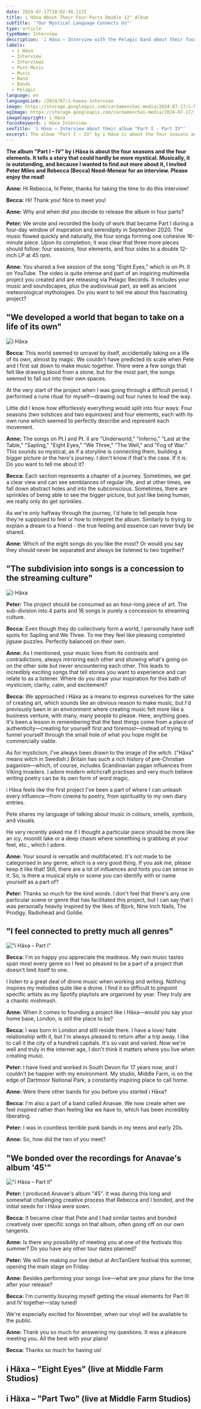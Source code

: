 ```yaml
---
date: 2024-07-17T10:02:48.117Z
title: i Häxa About Their Four-Parts Double 12" Album
subTitle: '"Our Mystical Language Connects Us"'
type: article
typeName: Interview
description: 'i Häxa – Interview with the Pelagic band about their four-parts double 12" album – Enjoy it now and find out some fascinating insights about the project and their music!'
labels:
  - i Häxa
  - Interview
  - Interviews
  - Post-Music
  - Music
  - Band
  - Bands
  - Pelagic
language: en
languageLink: /2024/07/i-haexa-interview
image: https://storage.googleapis.com/cardamonchai-media/2024-07-17/i-haexa-interview-soundsvegan-com-jpg-imagine-f8f8f8_55675b_1024_768/640.webp
ogImage: https://storage.googleapis.com/cardamonchai-media/2024-07-17/i-haexa-interview-soundsvegan-com-og-jpg-imagine-080808_465047_1200_628/640.webp
imageCopyright: i Häxa
focusKeyword: i Häxa Interview
seoTitle: 'i Häxa – Interview about their album "Part I - Part IV"'
excerpt: The album "Part I – IV" by i Häxa is about the four seasons and the four elements. It tells a story that could hardly be more mystical. Musically, it is outstanding, and because I wanted to find out more about it, I invited Peter Miles and Rebecca (Becca) Need-Menear for an interview. Please enjoy the read!
---
```


**The album "Part I – IV" by i Häxa is about the four seasons and the four elements. It tells a story that could hardly be more mystical. Musically, it is outstanding, and because I wanted to find out more about it, I invited Peter Miles and Rebecca (Becca) Need-Menear for an interview. Please enjoy the read!**

**Anne:** Hi Rebecca, hi Peter, thanks for taking the time to do this interview!

**Becca:** Hi! Thank you! Nice to meet you!

**Anne:** Why and when did you decide to release the album in four parts?

**Peter:** We wrote and recorded the body of work that became Part I during a four-day window of inspiration and serendipity in September 2020. The music flowed quickly and naturally, the four songs forming one cohesive 16-minute piece. Upon its completion, it was clear that three more pieces should follow: four seasons, four elements, and four sides to a double 12-inch LP at 45 rpm.

**Anne:** You shared a live session of the song "Eight Eyes," which is on Pt. II on YouTube. The video is quite intense and part of an inspiring multimedia project you created and are releasing via Pelagic Records. It includes your music and soundscapes, plus the audiovisual part, as well as ancient meteorological mythologies. Do you want to tell me about this fascinating project?

## "We developed a world that began to take on a life of its own"

![i Häxa](https://storage.googleapis.com/cardamonchai-media/2024-07-17/i-haexa-interview-soundsvegan-com-2-jpg-imagine-383838_647159_1024_768/640.webp 'i Häxa')

**Becca:** This world seemed to unravel by itself, accidentally taking on a life of its own, almost by magic. We couldn't have predicted its scale when Pete and I first sat down to make music together. There were a few songs that felt like drawing blood from a stone, but for the most part, the songs seemed to fall out into their own spaces.

At the very start of the project when I was going through a difficult period, I performed a rune ritual for myself—drawing out four runes to lead the way.

Little did I know how effortlessly everything would split into four ways: Four seasons (two solstices and two equinoxes) and four elements, each with its own rune which seemed to perfectly describe and represent each movement.

**Anne:** The songs on Pt.I and Pt. II are "Underworld," "Inferno," "Last at the Table," "Sapling," "Eight Eyes," "We Three," "The Well," and "Fog of War." This sounds so mystical, as if a storyline is connecting them, building a bigger picture or the hero's journey. I don't know if that's the case. If it is: Do you want to tell me about it?

**Becca:** Each section represents a chapter of a journey. Sometimes, we get a clear view and can see semblances of regular life, and at other times, we fall down abstract holes and into the subconscious. Sometimes, there are sprinkles of being able to see the bigger picture, but just like being human, we really only do get sprinkles.

As we're only halfway through the journey, I'd hate to tell people how they're supposed to feel or how to interpret the album. Similarly to trying to explain a dream to a friend - the true feeling and essence can never truly be shared.

**Anne:** Which of the eight songs do you like the most? Or would you say they should never be separated and always be listened to two together?

## "The subdivision into songs is a concession to the streaming culture"

![i Häxa](https://storage.googleapis.com/cardamonchai-media/2024-07-17/i-haexa-interview-soundsvegan-com-3-jpg-imagine-081808_3b5b4d_1024_768/640.webp 'i Häxa')

**Peter:** The project should be consumed as an hour-long piece of art. The sub-division into 4 parts and 16 songs is purely a concession to streaming culture.

**Becca:** Even though they do collectively form a world, I personally have soft spots for Sapling and We Three. To me they feel like pleasing completed jigsaw puzzles. Perfectly balanced on their own.

**Anne:** As I mentioned, your music lives from its contrasts and contradictions, always mirroring each other and showing what's going on on the other side but never encountering each other. This leads to incredibly exciting songs that tell stories you want to experience and can relate to as a listener. Where do you draw your inspiration for this bath of mysticism, clarity, calm, and excitement?

**Becca:** We approached i Häxa as a means to express ourselves for the sake of creating art, which sounds like an obvious reason to make music, but I'd previously been in an environment where creating music felt more like a business venture, with many, many people to please. Here, anything goes. It's been a lesson in remembering that the best things come from a place of authenticity—creating for yourself first and foremost—instead of trying to funnel yourself through the small hole of what you hope might be commercially viable.

As for mysticism, I've always been drawn to the image of the witch. ("Häxa" means witch in Swedish.) Britain has such a rich history of pre-Christian paganism—which, of course, includes Scandinavian pagan influences from Viking invaders. I adore modern witchcraft practises and very much believe writing poetry can be its own form of word magic.

i Häxa feels like the first project I've been a part of where I can unleash every influence—from cinema to poetry, from spirituality to my own diary entries.

Pete shares my language of talking about music in colours, smells, symbols, and visuals.

He very recently asked me if I thought a particular piece should be more like an icy, moonlit lake or a deep chasm where something is grabbing at your feet, etc., which I adore.

**Anne:** Your sound is versatile and multifaceted. It's not made to be categorised in any genre, which is a very good thing. If you ask me, please keep it like that! Still, there are a lot of influences and hints you can sense in it. So, is there a musical style or scene you can identify with or name yourself as a part of?

**Peter:** Thanks so much for the kind words. I don't feel that there's any one particular scene or genre that has facilitated this project, but I can say that I was personally heavily inspired by the likes of Bjork, Nine Inch Nails, The Prodigy, Radiohead and Goldie.

## "I feel connected to pretty much all genres"

!["i Häxa – Part I"](https://storage.googleapis.com/cardamonchai-media/2024-07-17/i-haexa-part-1-jpg-imagine-080808_110c0f_440_440/640.webp '"i Häxa – Part I"')

**Becca:** I'm so happy you appreciate the madness. My own music tastes span most every genre so I feel so pleased to be a part of a project that doesn't limit itself to one.

I listen to a great deal of drone music when working and writing. Nothing inspires my melodies quite like a drone. I find it so difficult to pinpoint specific artists as my Spotify playlists are organised by year. They truly are a chaotic mishmash.

**Anne:** When it comes to founding a project like i Häxa—would you say your home base, London, is still the place to be?

**Becca:** I was born in London and still reside there. I have a love/ hate relationship with it, but I'm always pleased to return after a trip away. I like to call it the city of a hundred capitals. It's so vast and varied. Now we're well and truly in the internet age, I don't think it matters where you live when creating music.

**Peter:** I have lived and worked in South Devon for 17 years now, and I couldn't be happier with my environment. My studio, Middle Farm, is on the edge of Dartmoor National Park, a constantly inspiring place to call home.

**Anne:** Were there other bands for you before you started i Häxa?

**Becca:** I'm also a part of a band called Anavae. We now create when we feel inspired rather than feeling like we have to, which has been incredibly liberating.

**Peter:** I was in countless terrible punk bands in my teens and early 20s.

**Anne:** So, how did the two of you meet?

## "We bonded over the recordings for Anavae's album '45'"

!["i Häxa – Part II"](https://storage.googleapis.com/cardamonchai-media/2024-07-17/i-haexa-part-2-jpg-imagine-080808_240c0d_440_440/640.webp '"i Häxa – Part II"')

**Peter:** I produced Anavae's album "45". It was during this long and somewhat challenging creative process that Rebecca and I bonded, and the initial seeds for i Häxa were sown.

**Becca:** It became clear that Pete and I had similar tastes and bonded creatively over specific songs on that album, often going off on our own tangents.

**Anne:** Is there any possibility of meeting you at one of the festivals this summer? Do you have any other tour dates planned?

**Peter:** We will be making our live debut at ArcTanGent festival this summer, opening the main stage on Friday.

**Anne:** Besides performing your songs live—what are your plans for the time after your release?

**Becca:** I'm currently busying myself getting the visual elements for Part III and IV together—stay tuned!

We're especially excited for November, when our vinyl will be available to the public.

**Anne:** Thank you so much for answering my questions. It was a pleasure meeting you. All the best with your plans!

**Becca:** Thanks so much for having us!

## i Häxa – "Eight Eyes" (live at Middle Farm Studios)

<YouTube id="ms_yxqEMtpI" />

## i Häxa – "Part Two" (live at Middle Farm Studios)

<YouTube id="J8P1HLX7EUU" />

